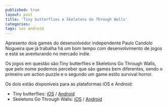```yaml
---
published: true
layout: post
title: 'Tiny butterflies e Skeletons Go Through Walls'
categories: 
tags: ios android
---
```

Apresento dois games do desenvolvedor independente Paulo Candolo Nogueira que já trabalha há um bom tempo com desenvolvimento de jogos e está se aventurando no mercado indie.

Os jogos em questão são:Tiny butterflies e Skeletons Go Through Walls, que pelo nome podemos perceber que são games bem diferentes, sendo o primeiro um action puzzle e o segundo um game estilo survival horror.




Os dois estão disponíveis para as plataformas iOS e Android:
<ul>
	<li><del></del>Tiny butterflies: <a href="https://itunes.apple.com/us/app/tiny-butterflies/id596548839?l=pt&amp;ls=1&amp;mt=8" target="_blank">iOS</a>
 / <a href="https://play.google.com/store/apps/details?id=com.paulonogueira.tinybutterflies" target="_blank">Android</a>
</li>
	<li>Skeletons Go Through Walls: <a href="https://itunes.apple.com/us/app/skeletons-go-through-walls/id587501420?l=pt&amp;ls=1&amp;mt=8" target="_blank">iOS</a>
 / <a href="https://play.google.com/store/apps/details?id=com.paulonogueira.skeletonsatoffice" target="_blank">Android</a>
</li>
</ul>